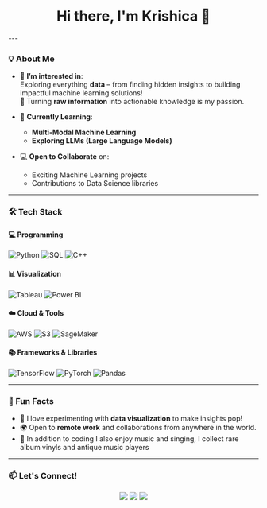 <h1 align="center">Hi there, I'm Krishica 👋</h1>
---

### 💡 About Me
- 👀 **I’m interested in**:  
  Exploring everything **data** – from finding hidden insights to building impactful machine learning solutions!  
  🌟 Turning **raw information** into actionable knowledge is my passion.  

- 🌱 **Currently Learning**:  
  - **Multi-Modal Machine Learning**  
  - **Exploring LLMs (Large Language Models)**  

- 💻 **Open to Collaborate** on:  
  - Exciting Machine Learning projects  
  - Contributions to Data Science libraries  

---

### 🛠️ Tech Stack

#### 💻 Programming
![Python](https://img.shields.io/badge/-Python-3776AB?style=for-the-badge&logo=python&logoColor=white)
![SQL](https://img.shields.io/badge/-SQL-CC2927?style=for-the-badge&logo=microsoftsqlserver&logoColor=white)
![C++](https://img.shields.io/badge/-C++-00599C?style=for-the-badge&logo=cplusplus&logoColor=white)

#### 📊 Visualization
![Tableau](https://img.shields.io/badge/-Tableau-E97627?style=for-the-badge&logo=tableau&logoColor=white)
![Power BI](https://img.shields.io/badge/-Power%20BI-F2C811?style=for-the-badge&logo=powerbi&logoColor=black)

#### ☁️ Cloud & Tools
![AWS](https://img.shields.io/badge/-AWS-FF9900?style=for-the-badge&logo=amazonaws&logoColor=white)
![S3](https://img.shields.io/badge/-S3-569A31?style=for-the-badge&logo=amazons3&logoColor=white)
![SageMaker](https://img.shields.io/badge/-SageMaker-232F3E?style=for-the-badge&logo=amazonsagemaker&logoColor=white)

#### 📚 Frameworks & Libraries
![TensorFlow](https://img.shields.io/badge/-TensorFlow-FF6F00?style=for-the-badge&logo=tensorflow&logoColor=white)
![PyTorch](https://img.shields.io/badge/-PyTorch-EE4C2C?style=for-the-badge&logo=pytorch&logoColor=white)
![Pandas](https://img.shields.io/badge/-Pandas-150458?style=for-the-badge&logo=pandas&logoColor=white)

---

### 🌟 Fun Facts
- 🎨 I love experimenting with **data visualization** to make insights pop!  
- 🌍 Open to **remote work** and collaborations from anywhere in the world.
- 🎸 In addition to coding I also enjoy music and singing, I collect rare album vinyls and antique music players 

---

### 📫 Let's Connect!

<p align="center">
  <a href="mailto:krishicagopalakrishnan@example.com"><img src="https://img.shields.io/badge/-Email-EA4335?style=for-the-badge&logo=gmail&logoColor=white"/></a>
  <a href="https://linkedin.com/in/krishicagopalakrishnan"><img src="https://img.shields.io/badge/-LinkedIn-0077B5?style=for-the-badge&logo=linkedin&logoColor=white"/></a>
  <a href="https://github.com/krishicagopalakrishnan"><img src="https://img.shields.io/badge/-GitHub-333?style=for-the-badge&logo=github&logoColor=white"/></a>
</p>


<!---
krishicago/krishicago is a ✨ special ✨ repository because its `README.md` (this file) appears on your GitHub profile.
You can click the Preview link to take a look at your changes.
--->
